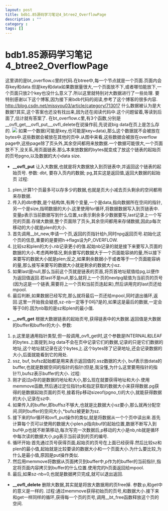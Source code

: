 ```yaml
---
layout: post
title: bdb1.85源码学习笔记4_btree2_OverflowPage
description : ""
category :
tags: []
---
```


# bdb1.85源码学习笔记4_btree2_OverflowPage

这里讲的是bt_overflow.c里的代码.在btree中,每一个节点就是一个页面.页面内会存key和data.但是key和data如果数据量很大,一个页面放不下,或者哪怕能放下,一个页面只放2个key也没什么意义了.所以这里就特别对大数据进行了一些处理. 要特别感谢以下这个博客,因为接下来bdb代码的阅读,参考了这个博客的很多内容. <http://blog.csdn.net/missyou03/article/category/713017> 什么数据被认为是大数据?其实,这个答案也还没有找出来,因为还在阅读代码中.这个问题留着,等读到后面了,估计就有答案了. 在bt_overflow.c里,有3个函数,分别是__ovfl_get,__ovfl_put,__ovfl_delete在说操作前,先说说big data在页上是怎么存的. ![](/wp-content/uploads/2013/03/overflow_page.png) 如果一个数据(可能是key,也可能是key+data),那么这个数据就不会被放在bytes中.这些数据会被放在其他的页中.从图中来看,这些数据会被放在overflow page中,这些page除了页头外,其余空间都用来放数据.一个数据可能很大,一个页面放不下,没关系,用页面链表.那么本来放数据的bytes就变成了放这个链表的起始页的页号pgno,以及数据的大小data size. 

  * **__ovfl_put**
让入大数据,也就是将大数据放入到页链表中,并返回这个链表的起始页号. 参数: dbt, 要存入页内的数据; pg,其实这是返回值,返回大数据的起始页 过程: 
  1. plen,计算1个页最多可以存多少的数据,也就是页大小减去页头剩余的空间都用来存数据.
  2. 传入的dbt参数,是个结构体,有两个变量,一个是data,指向数据所在空间的指针,另一个是size,指明数据的大小.这里使用for循环,将数据数据写入到页链表中.变量p表示当前数据写到什么位置,sz表示剩余多少数据要写,last记录上一个写完的页面.存储大数据,整个页面除了页头,其余空间都用来存储数据,因此p每次移动的大小就是plen的大小.
  3. 首先调用__bt_new,申请一个页,返回的页指针给h,同时npg返回页号.初始化这个页的信息,重要的是要把h->flags设为P_OVERFLOW.
  4. 比较sz和plen的大小.nb记录更小的值.起始nb记录的就是接下来要写入页面的数据的大小.考虑两种情况,剩余要写的数据大于一个页面能容纳的量,所以接下来要写的数据大小就是plen;反之,如果剩余数据小于或者等于一个页面能容纳的量,那么接写来要写的数据大小就是剩余的数据大小sz.
  5. 如果last是null,那么当前这个页就是链表的页首,将页首地址赋值给pg,以便作为返回值返回.若last不是null,那么就将上一个页的nextpg赋值为当前页的页号(因为这是一个链表,需要将上一个页和当前页连起来),然后讲用完的last页还给mpool.
  6. 最后判断,如果数据已经写完,那么就将最后一页还给mpool,同时退出循环,返回.这里一开始我会疑惑,sz-nb一定等于0吗?是的,如果这是最后的数据,一定会等于0的.因为nb取的是sz和plen的最小值.
  * **__ovfl_get**
根据大数据链表的起始页号,获得链表中的大数据.返回值是大数据的buffer和buffer的大小. 参数: 
  1. p,这里是通用指针类型,但一般调用_ovfl_get时,这个参数是INTERNAL和LEAF的bytes.上面提到,big data不会在页中记录它们的数据,记录的只是它们数据的地址,这个地址就记录在这个bytes上.这个bytes除了记录地址,还会记录数据的大小,后面就能看到它的用处.
  2. ssz, buf, bufsz起始都是用来表示返回值的.ssz数据的大小, buf表示放data的buffer,也就是数据空间的指针的指针(但是,我没懂,为什么这里要用指针的指针?),bufsz表示buffer的大小.
过程: 
  1. 刚才说过p存的是数据的地址和大小,那么现在就要获得地址和大小.使用memmove函数,然后通过定位指针p和指定获取的数据大小来获得数据.pg获得的是数据起始页面的页号,接着将p移动sizeof(pgno_t)的大小,就能获得数据的大小,记录在sz中.
  2. 如果传入的buffer,即buffsz不够大,也就是比数据大小sz要小,那么就再分配空间.同时buffer的空间大小,*bufsz被更新为sz.
  3. 接下来的for循环和ovfl_put操作的类似,就是将数据从一个个页中读出来.首先计算每个页可以使用的数据大小plen.p指向buf的起始位置,数据不断写入到buf中,p也就不断第移动,每次写完一次数据后,p移动的大小是nb,nb就是循环中每次读的数据大小,pg表示当前读到的页的编号.
  4. 循环开始:首先通过页号获得页面,起始页的页号在上面已经获得.然后比较sz和plen的最小值,起始就是比较要读的数据大小和一个页面大小.为什么要比较,为什么是最小值,原因是put操作类似.
  5. 然后用memmove将数据从页面拷贝到buffer中,p作为的buffer的当前指针,指定将页面内容拷贝到buffer的什么位置.使用完的h页面返回给mpool.
  6. 最后,如果sz-nb=0,也就是数据拷贝完成,就可以退出返回.
  * **__ovfl_delete**
删除大数据,其实就是将放大数据用的页free掉. 参数:p,和get中的意义是一样的. 过程:通过memmove获得初始页的页号,和数据大小.接下来和get一样同样的循环,获得每一个页的页号,调用__bt_free函数释放这个页的空间.